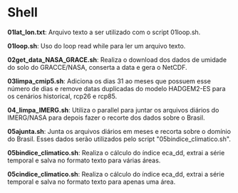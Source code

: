 # Shell

**01lat_lon.txt**: Arquivo texto a ser utilizado com o script 01loop.sh.

**01loop.sh**: Uso do loop read while para ler um arquivo texto.

**02get_data_NASA_GRACE.sh**: Realiza o download dos dados de umidade do solo do GRACCE/NASA, conserta a data e gera o NetCDF.

**03limpa_cmip5.sh**: Adiciona os dias 31 ao meses que possuem esse número de dias e remove datas duplicadas do modelo HADGEM2-ES para os cenários historical, rcp26 e rcp85.

**04_limpa_IMERG.sh**: Utiliza o parallel para juntar os arquivos diários do IMERG/NASA para depois fazer o recorte dos dados sobre o Brasil.

**05ajunta.sh**: Junta os arquivos diários em meses e recorta sobre o domínio do Brasil. Esses dados serão utilizados pelo script "05bindice_climatico.sh".

**05bindice_climatico.sh**: Realiza o cálculo do índice eca_dd, extrai a série temporal e salva no formato texto para várias áreas.

**05cindice_climatico.sh**: Realiza o cálculo do índice eca_dd, extrai a série temporal e salva no formato texto para apenas uma área.
